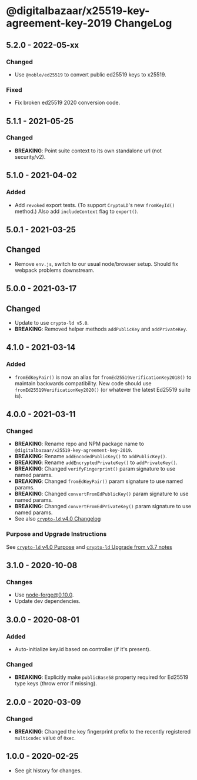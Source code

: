 # @digitalbazaar/x25519-key-agreement-key-2019 ChangeLog

## 5.2.0 - 2022-05-xx

### Changed
- Use `@noble/ed25519` to convert public ed25519 keys to x25519.

### Fixed
- Fix broken ed25519 2020 conversion code.

## 5.1.1 - 2021-05-25

### Changed
- **BREAKING**: Point suite context to its own standalone url (not security/v2).

## 5.1.0 - 2021-04-02

### Added
- Add `revoked` export tests. (To support `CryptoLD`'s new `fromKeyId()`
  method.) Also add `includeContext` flag to `export()`.

## 5.0.1 - 2021-03-25

## Changed
- Remove `env.js`, switch to our usual node/browser setup. Should fix webpack
  problems downstream.

## 5.0.0 - 2021-03-17

## Changed
- Update to use `crypto-ld v5.0`.
- **BREAKING**: Removed helper methods `addPublicKey` and `addPrivateKey`.

## 4.1.0 - 2021-03-14

### Added
- `fromEdKeyPair()` is now an alias for `fromEd25519VerificationKey2018()` to
  maintain backwards compatibility. New code should use
  `fromEd25519VerificationKey2020()` (or whatever the latest Ed25519 suite is).

## 4.0.0 - 2021-03-11

### Changed
- **BREAKING**: Rename repo and NPM package name to
  `@digitalbazaar/x25519-key-agreement-key-2019`.
- **BREAKING**: Rename `addEncodedPublicKey()` to `addPublicKey()`.
- **BREAKING**: Rename `addEncryptedPrivateKey()` to `addPrivateKey()`.
- **BREAKING**: Changed `verifyFingerprint()` param signature to use named
  params.
- **BREAKING**: Changed `fromEdKeyPair()` param signature to use named params.
- **BREAKING**: Changed `convertFromEdPublicKey()` param signature to use named
  params.
- **BREAKING**: Changed `convertFromEdPrivateKey()` param signature to use named
  params.
- See also [`crypto-ld` v4.0 Changelog](https://github.com/digitalbazaar/crypto-ld/blob/master/CHANGELOG.md#400---2020-08-01)

### Purpose and Upgrade Instructions
See [`crypto-ld` v4.0 Purpose](https://github.com/digitalbazaar/crypto-ld/blob/master/CHANGELOG.md#400---purpose)
and [`crypto-ld` Upgrade from v3.7 notes](https://github.com/digitalbazaar/crypto-ld/blob/master/CHANGELOG.md#upgrading-from-v370)

## 3.1.0 - 2020-10-08

### Changes
- Use node-forge@0.10.0.
- Update dev dependencies.

## 3.0.0 - 2020-08-01

### Added
- Auto-initialize key.id based on controller (if it's present).

### Changed
- **BREAKING**: Explicitly make `publicBase58` property required for Ed25519
  type keys (throw error if missing).

## 2.0.0 - 2020-03-09

### Changed
- **BREAKING**: Changed the key fingerprint prefix to the recently registered
  `multicodec` value of `0xec`.

## 1.0.0 - 2020-02-25

- See git history for changes.
